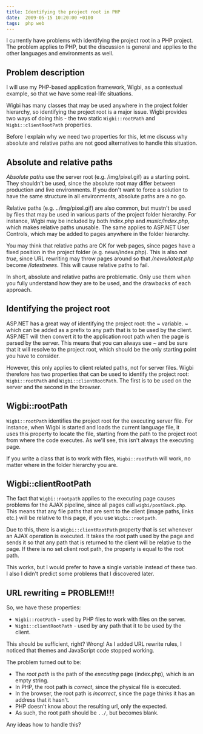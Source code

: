 ```yaml
---
title: Identifying the project root in PHP
date:  2009-05-15 10:20:00 +0100
tags:  php web
---
```


I currently have problems with identifying the project root in a PHP project. The
problem applies to PHP, but the discussion is general and applies to the other
languages and environments as well.


## Problem description

I will use my PHP-based application framework, Wigbi, as a contextual example, so
that we have some real-life situations. 

Wigbi has many classes that may be used anywhere in the project folder hierarchy, 
so identifying the project root is a major issue. Wigbi provides two ways of doing
this - the two static `Wigbi::rootPath` and `Wigbi::clientRootPath` properties.

Before I explain why we need two properties for this, let me discuss why absolute
and relative paths are not good alternatives to handle this situation.


## Absolute and relative paths

*Absolute paths* use the server root (e.g. /img/pixel.gif) as a starting point.
They shouldn't be used, since the absolute root may differ between production
and live environments. If you don't want to force a solution to have the same
structure in all environments, absolute paths are a no go.

Relative paths (e.g. ../img/pixel.gif) are also common, but mustn't be used by
files that may be used in various parts of the project folder hierarchy. For
instance, Wigbi may be included by both *index.php* and *music/index.php*, which
makes relative paths unusable. The same applies to ASP.NET User Controls, which
may be added to pages anywhere in the folder hierarchy.

You may think that relative paths are OK for web pages, since pages have a fixed
position in the project folder (e.g. news/index.php). This is also *not true*,
since URL rewriting may throw pages around so that */news/latest.php* become
*/latestnews*. This will cause relative paths to fail.

In short, absolute and relative paths are problematic. Only use them when you
fully understand how they are to be used, and the drawbacks of each approach.


## Identifying the project root

ASP.NET has a great way of identifying the project root: the ~ variable. ~ which
can be added as a prefix to any path that is to be used by the client. ASP.NET
will then convert it to the application root path when the page is parsed by the
server. This means that you can always use ~ and be sure that it will resolve to
the project root, which should be the only starting point you have to consider.

However, this only applies to client related paths, not for server files. Wigbi
therefore has two properties that can be used to identify the project root: 
`Wigbi::rootPath` and `Wigbi::clientRootPath`. The first is to be used on the
server and the second in the browser.


## Wigbi::rootPath

`Wigbi::rootPath` identifies the project root for the executing server file. For
instance, when Wigbi is started and loads the current language file, it uses this
property to locate the file, starting from the path to the project root from where
the code executes. As we'll see, this isn't always the executing page.

If you write a class that is to work with files, `Wigbi::rootPath` will work, no
matter where in the folder hierarchy you are.


## Wigbi::clientRootPath

The fact that `Wigbi::rootpath` applies to the executing page causes problems for
the AJAX pipeline, since all pages call `wigbi/postBack.php`. This means that any
file paths that are sent to the client (image paths, links etc.) will be relative
to this page, if you use `Wigbi::rootpath`.

Due to this, there is a `Wigbi::clientRootPath` property that is set whenever an
AJAX operation is executed. It takes the root path used by the page and sends it
so that any path that is returned to the client will be relative to the page. If
there is no set client root path, the property is equal to the root path.

This works, but I would prefer to have a single variable instead of these two. I
also I didn't predict some problems that I discovered later.


## URL rewriting = PROBLEM!!!

So, we have these properties:

* `Wigbi::rootPath` - used by PHP files to work with files on the server.
* `Wigbi::clientRootPath` - used by any path that it to be used by the client.

This should be sufficient, right? Wrong! As I added URL rewrite rules, I noticed
that themes and JavaScript code stopped working.

The problem turned out to be:

* The *root path* is the path of the *executing* page (index.php), which is an empty string.
* In PHP, the root path is *correct*, since the physical file is executed.
* In the browser, the root path is *incorrect*, since the page thinks it has an address that it hasn't.
* PHP doesn't know about the resulting url, only the expected. 
* As such, the root path should be `../`, but becomes blank.

Any ideas how to handle this?


